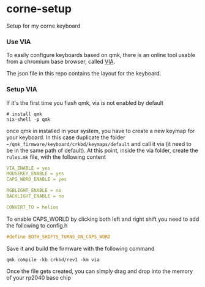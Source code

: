 # corne-setup

Setup for my corne keyboard

### Use VIA

To easily configure keyboards based on qmk, there is an online tool usable from a chromium base browser, called [VIA](https://usevia.app/).

The json file in this repo contains the layout for the keyboard.

### Setup VIA

If it's the first time you flash qmk, via is not enabled by default

```shell
# install qmk
nix-shell -p qmk
```

once qmk in installed in your system, you have to create a new keymap for your keyboard. In this case duplicate the folder `~/qmk_firmware/keyboard/crkbd/keymaps/default` and call it via (it need to be in the same path of default).
At this point, inside the via folder, create the `rules.mk` file, with the following content

```yaml
VIA_ENABLE = yes
MOUSEKEY_ENABLE = yes
CAPS_WORD_ENABLE = yes

RGBLIGHT_ENABLE = no
BACKLIGHT_ENABLE = no

CONVERT_TO = helios
```

To enable CAPS_WORLD by clicking both left and right shift you need to add the following to config.h

```c
#define BOTH_SHIFTS_TURNS_ON_CAPS_WORD
```

Save it and build the firmware with the following command

```shell
qmk compile -kb crkbd/rev1 -km via
```

Once the file gets created, you can simply drag and drop into the memory of your rp2040 base chip
